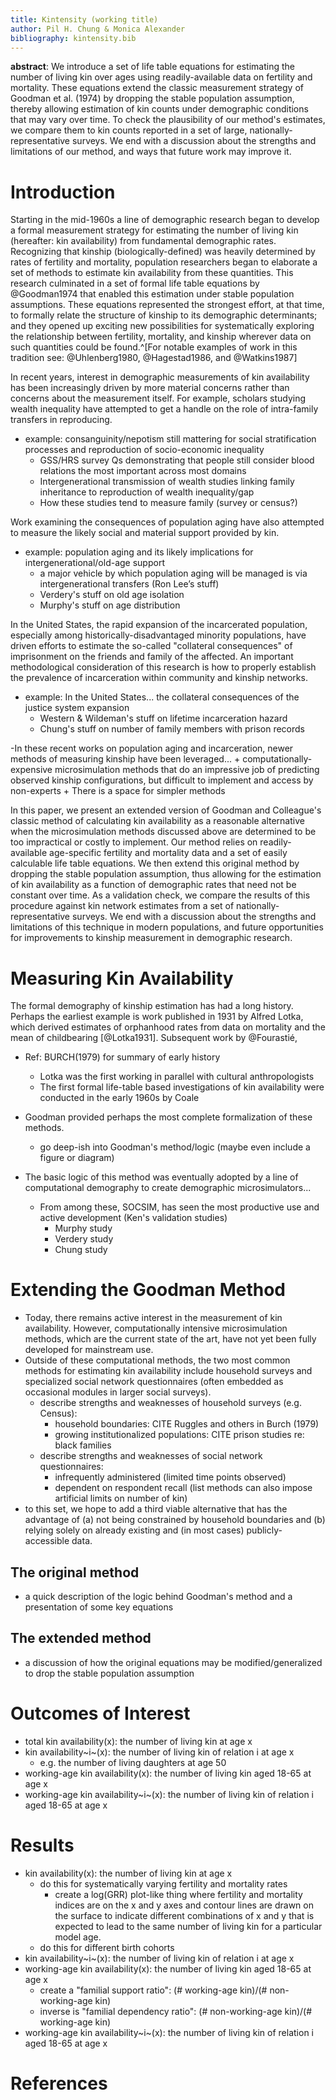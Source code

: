 ```yaml
---
title: Kintensity (working title)
author: Pil H. Chung & Monica Alexander
bibliography: kintensity.bib
---
```


**abstract**: We introduce a set of life table equations for estimating the number of living kin over ages using readily-available data on fertility and mortality. These equations extend the classic measurement strategy of Goodman et al. (1974) by dropping the stable population assumption, thereby allowing estimation of kin counts under demographic conditions that may vary over time. To check the plausibility of our method's estimates, we compare them to kin counts reported in a set of large, nationally-representative surveys. We end with a discussion about the strengths and limitations of our method, and ways that future work may improve it.

# Introduction
Starting in the mid-1960s a line of demographic research began to develop a formal measurement strategy for estimating the number of living kin (hereafter: kin availability) from fundamental demographic rates. Recognizing that kinship (biologically-defined) was heavily determined by rates of fertility and mortality, population researchers began to elaborate a set of methods to estimate kin availability from these quantities. This research culminated in a set of formal life table equations by @Goodman1974 that enabled this estimation under stable population assumptions. These equations represented the strongest effort, at that time, to formally relate the structure of kinship to its demographic determinants; and they opened up exciting new possibilities for systematically exploring the relationship between fertility, mortality, and kinship wherever data on such quantities could be found.^[For notable examples of work in this tradition see: @Uhlenberg1980, @Hagestad1986, and @Watkins1987]

In recent years, interest in demographic measurements of kin availability has been increasingly driven by more material concerns rather than concerns about the measurement itself. For example, scholars studying wealth inequality have attempted to get a handle on the role of intra-family transfers in reproducing. 

- example: consanguinity/nepotism still mattering for social stratification processes and reproduction of socio-economic inequality
    + GSS/HRS survey Qs demonstrating that people still consider blood relations the most important across most domains
    + Intergenerational transmission of wealth studies linking family inheritance to reproduction of wealth inequality/gap
    + How these studies tend to measure family (survey or census?)

Work examining the consequences of population aging have also attempted to measure the likely social and material support provided by kin. 

- example: population aging and its likely implications for intergenerational/old-age support
    + a major vehicle by which population aging will be managed is via intergenerational transfers (Ron Lee’s stuff)
    + Verdery's stuff on old age isolation
    + Murphy's stuff on age distribution

In the United States, the rapid expansion of the incarcerated population, especially among historically-disadvantaged minority populations, have driven efforts to estimate the so-called "collateral consequences" of imprisonment on the friends and family of the affected. An important methodological consideration of this research is how to properly establish the prevalence of incarceration within community and kinship networks.
- example: In the United States... the collateral consequences of the justice system expansion
    + Western & Wildeman's stuff on lifetime incarceration hazard
    + Chung's stuff on number of family members with prison records

-In these recent works on population aging and incarceration, newer methods of measuring kinship have been leveraged... 
    + computationally-expensive microsimulation methods that do an impressive job of predicting observed kinship configurations, but difficult to implement and access by non-experts 
    + There is a space for simpler methods

In this paper, we present an extended version of Goodman and Colleague's classic method of calculating kin availability as a reasonable alternative when the microsimulation methods discussed above are determined to be too impractical or costly to implement. Our method relies on readily-available age-specific fertility and mortality data and a set of easily calculable life table equations. We then extend this original method by dropping the stable population assumption, thus allowing for the estimation of kin availability as a function of demographic rates that need not be constant over time. As a validation check, we compare the results of this procedure against kin network estimates from a set of nationally-representative surveys. We end with a discussion about the strengths and limitations of this technique in modern populations, and future opportunities for improvements to kinship measurement in demographic research.

# Measuring Kin Availability
The formal demography of kinship estimation has had a long history. Perhaps the earliest example is work published in 1931 by Alfred Lotka, which derived estimates of orphanhood rates from data on mortality and the mean of childbearing [@Lotka1931]. Subsequent work by @Fourastié, 

- Ref: BURCH(1979) for summary of early history
    - Lotka was the first working in parallel with cultural anthropologists
    - The first formal life-table based investigations of kin availability were conducted in the early 1960s by Coale

- Goodman provided perhaps the most complete formalization of these methods.
    - go deep-ish into Goodman's method/logic (maybe even include a figure or diagram)

- The basic logic of this method was eventually adopted by a line of computational demography to create demographic microsimulators...
    - From among these, SOCSIM, has seen the most productive use and active development (Ken's validation studies)
        + Murphy study
        + Verdery study
        + Chung study

# Extending the Goodman Method
- Today, there remains active interest in the measurement of kin availability. However, computationally intensive microsimulation methods, which are the current state of the art, have not yet been fully developed for mainstream use.
- Outside of these computational methods, the two most common methods for estimating kin availability include household surveys and specialized social network questionnaires (often embedded as occasional modules in larger social surveys). 
    - describe strengths and weaknesses of household surveys (e.g. Census):
        + household boundaries: CITE Ruggles and others in Burch (1979)
        + growing institutionalized populations: CITE prison studies re: black families
    - describe strengths and weaknesses of social network questionnaires:
        + infrequently administered (limited time points observed)
        + dependent on respondent recall (list methods can also impose artificial limits on number of kin)
- to this set, we hope to add a third viable alternative that has the advantage of (a) not being constrained by household boundaries and (b) relying solely on already existing and (in most cases) publicly-accessible data. 

## The original method
- a quick description of the logic behind Goodman's method and a presentation of some key equations

## The extended method
- a discussion of how the original equations may be modified/generalized to drop the stable population assumption 

# Outcomes of Interest
- total kin availability(x): the number of living kin at age x
- kin availability~i~(x): the number of living kin of relation i at age x
    - e.g. the number of living daughters at age 50
- working-age kin availability(x): the number of living kin aged 18-65 at age x
- working-age kin availability~i~(x): the number of living kin of relation i aged 18-65 at age x

# Results
- kin availability(x): the number of living kin at age x
    - do this for systematically varying fertility and mortality rates
        - create a log(GRR) plot-like thing where fertility and mortality indices are on the x and y axes and contour lines are drawn on the surface to indicate different combinations of x and y that is expected to lead to the same number of living kin for a particular model age.
    - do this for different birth cohorts
- kin availability~i~(x): the number of living kin of relation i at age x
- working-age kin availability(x): the number of living kin aged 18-65 at age x
    - create a "familial support ratio": (# working-age kin)/(# non-working-age kin)
    - inverse is "familial dependency ratio": (# non-working-age kin)/(# working-age kin)
- working-age kin availability~i~(x): the number of living kin of relation i aged 18-65 at age x

# References